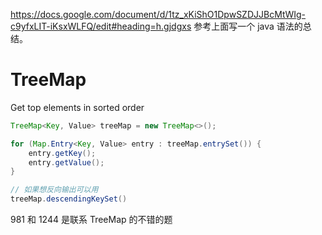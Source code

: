 https://docs.google.com/document/d/1tz_xKiShO1DpwSZDJJBcMtWIg-c9yfxLIT-iKsxWLFQ/edit#heading=h.gjdgxs
参考上面写一个 java 语法的总结。





# TreeMap

Get top elements in sorted order
```java
TreeMap<Key, Value> treeMap = new TreeMap<>();

for (Map.Entry<Key, Value> entry : treeMap.entrySet()) {
    entry.getKey(); 
    entry.getValue();
} 

// 如果想反向输出可以用 
treeMap.descendingKeySet()

```

981 和 1244 是联系 TreeMap 的不错的题
